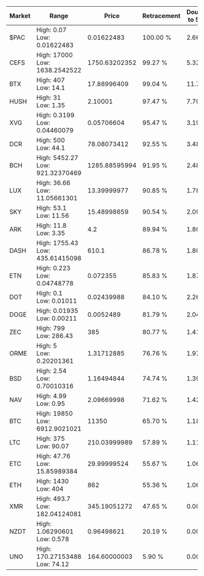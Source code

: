 | Market | Range | Price| Retracement | Doubles to 50% |
| --- | --- | --- | --- | --- |
| $PAC | High: 0.07<br />Low: 0.01622483 | 0.01622483 | 100.00 % | 2.66 |
| CEFS | High: 17000<br />Low: 1638.2542522 | 1750.63202352 | 99.27 % | 5.32 |
| BTX | High: 407<br />Low: 14.1 | 17.88996409 | 99.04 % | 11.77 |
| HUSH | High: 31<br />Low: 1.35 | 2.10001 | 97.47 % | 7.70 |
| XVG | High: 0.3199<br />Low: 0.04460079 | 0.05706604 | 95.47 % | 3.19 |
| DCR | High: 500<br />Low: 44.1 | 78.08073412 | 92.55 % | 3.48 |
| BCH | High: 5452.27<br />Low: 921.32370469 | 1285.88595994 | 91.95 % | 2.48 |
| LUX | High: 36.66<br />Low: 11.05661301 | 13.39999977 | 90.85 % | 1.78 |
| SKY | High: 53.1<br />Low: 11.56 | 15.48998659 | 90.54 % | 2.09 |
| ARK | High: 11.8<br />Low: 3.35 | 4.2 | 89.94 % | 1.80 |
| DASH | High: 1755.43<br />Low: 435.61415098 | 610.1 | 86.78 % | 1.80 |
| ETN | High: 0.223<br />Low: 0.04748778 | 0.072355 | 85.83 % | 1.87 |
| DOT | High: 0.1<br />Low: 0.01011 | 0.02439988 | 84.10 % | 2.26 |
| DOGE | High: 0.01935<br />Low: 0.00211 | 0.0052489 | 81.79 % | 2.04 |
| ZEC | High: 799<br />Low: 286.43 | 385 | 80.77 % | 1.41 |
| ORME | High: 5<br />Low: 0.20201361 | 1.31712885 | 76.76 % | 1.97 |
| BSD | High: 2.54<br />Low: 0.70010316 | 1.16494844 | 74.74 % | 1.39 |
| NAV | High: 4.99<br />Low: 0.95 | 2.09669998 | 71.62 % | 1.42 |
| BTC | High: 19850<br />Low: 6912.9021021 | 11350 | 65.70 % | 1.18 |
| LTC | High: 375<br />Low: 90.07 | 210.03999989 | 57.89 % | 1.11 |
| ETC | High: 47.76<br />Low: 15.85989384 | 29.99999524 | 55.67 % | 1.06 |
| ETH | High: 1430<br />Low: 404 | 862 | 55.36 % | 1.06 |
| XMR | High: 493.7<br />Low: 182.04124081 | 345.19051272 | 47.65 % | 0.00 |
| NZDT | High: 1.06290601<br />Low: 0.578 | 0.96498621 | 20.19 % | 0.00 |
| UNO | High: 170.27153488<br />Low: 74.12 | 164.60000003 | 5.90 % | 0.00 |
